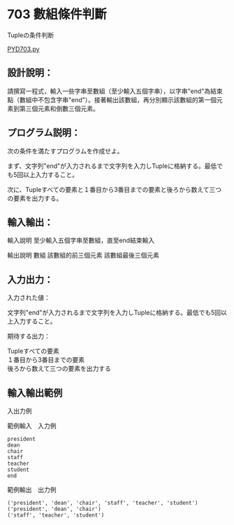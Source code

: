 # 703 數組條件判斷

Tupleの条件判断

[PYD703.py](https://github.com/eclairsameal/TQC-Python/blob/master/%E7%AC%AC7%E9%A1%9E%EF%BC%9A%E6%95%B8%E7%B5%84%EF%BC%88Tuple%EF%BC%89%E3%80%81%E9%9B%86%E5%90%88%EF%BC%88Set%EF%BC%89%E4%BB%A5%E5%8F%8A%E8%A9%9E%E5%85%B8%EF%BC%88Dictionary%EF%BC%89/PYD703.py)

## 設計說明：
請撰寫一程式，輸入一些字串至數組（至少輸入五個字串），以字串"end"為結束點（數組中不包含字串"end"）。接著輸出該數組，再分別顯示該數組的第一個元素到第三個元素和倒數三個元素。
## プログラム説明：
次の条件を満たすプログラムを作成せよ。

まず、文字列"end"が入力されるまで文字列を入力しTupleに格納する。最低でも5回以上入力すること。

次に、Tupleすべての要素と１番目から3番目までの要素と後ろから数えて三つの要素を出力する。

## 輸入輸出：
輸入說明
至少輸入五個字串至數組，直至end結束輸入

輸出說明
數組
該數組的前三個元素
該數組最後三個元素
## 入力出力：
入力された値：

文字列"end"が入力されるまで文字列を入力しTupleに格納する。最低でも5回以上入力すること。

期待する出力：

Tupleすべての要素<br>
１番目から3番目までの要素<br>
後ろから数えて三つの要素を出力する<br>

## 輸入輸出範例
入出力例

範例輸入　入力例
```
president
dean
chair
staff
teacher
student
end
```
範例輸出　出力例
```
('president', 'dean', 'chair', 'staff', 'teacher', 'student')
('president', 'dean', 'chair')
('staff', 'teacher', 'student')
```
